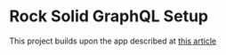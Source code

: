 # Rock Solid GraphQL Setup

This project builds upon the app described at [this article](https://medium.com/@tomlagier/scaffolding-a-rock-solid-graphql-api-b651c2a36438)

